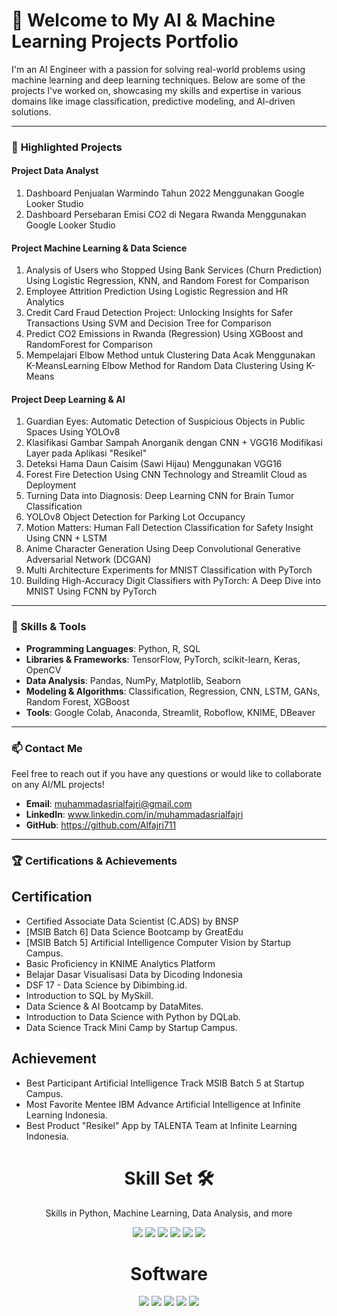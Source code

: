# 👋 **Welcome to My AI & Machine Learning Projects Portfolio**

I'm an AI Engineer with a passion for solving real-world problems using machine learning and deep learning techniques. Below are some of the projects I've worked on, showcasing my skills and expertise in various domains like image classification, predictive modeling, and AI-driven solutions.

---

### 🚀 **Highlighted Projects**

#### Project Data Analyst
1. Dashboard Penjualan Warmindo Tahun 2022 Menggunakan Google Looker Studio
2. Dashboard Persebaran Emisi CO2 di Negara Rwanda Menggunakan Google Looker Studio

#### Project Machine Learning & Data Science
1. Analysis of Users who Stopped Using Bank Services (Churn Prediction) Using Logistic Regression, KNN, and Random Forest for Comparison
2. Employee Attrition Prediction Using Logistic Regression and HR Analytics
3. Credit Card Fraud Detection Project: Unlocking Insights for Safer Transactions Using SVM and Decision Tree for Comparison
4. Predict CO2 Emissions in Rwanda (Regression) Using XGBoost and RandomForest for Comparison
5. Mempelajari Elbow Method untuk Clustering Data Acak Menggunakan K-MeansLearning Elbow Method for Random Data Clustering Using K-Means

#### Project Deep Learning & AI 
1. Guardian Eyes: Automatic Detection of Suspicious Objects in Public Spaces Using YOLOv8
2. Klasifikasi Gambar Sampah Anorganik dengan CNN + VGG16 Modifikasi Layer pada Aplikasi "Resikel"
3. Deteksi Hama Daun Caisim (Sawi Hijau) Menggunakan VGG16
4. Forest Fire Detection Using CNN Technology and Streamlit Cloud as Deployment
5. Turning Data into Diagnosis: Deep Learning CNN for Brain Tumor Classification
6. YOLOv8 Object Detection for Parking Lot Occupancy
7. Motion Matters: Human Fall Detection Classification for Safety Insight Using CNN + LSTM
8. Anime Character Generation Using Deep Convolutional Generative Adversarial Network (DCGAN)
9. Multi Architecture Experiments for MNIST Classification with PyTorch
10. Building High-Accuracy Digit Classifiers with PyTorch: A Deep Dive into MNIST Using FCNN by PyTorch

---

### 🌟 **Skills & Tools**

- **Programming Languages**: Python, R, SQL
- **Libraries & Frameworks**: TensorFlow, PyTorch, scikit-learn, Keras, OpenCV
- **Data Analysis**: Pandas, NumPy, Matplotlib, Seaborn
- **Modeling & Algorithms**: Classification, Regression, CNN, LSTM, GANs, Random Forest, XGBoost
- **Tools**: Google Colab, Anaconda, Streamlit, Roboflow, KNIME, DBeaver

---

### 📫 **Contact Me**
Feel free to reach out if you have any questions or would like to collaborate on any AI/ML projects!

- **Email**: muhammadasrialfajri@gmail.com
- **LinkedIn**: www.linkedin.com/in/muhammadasrialfajri
- **GitHub**: https://github.com/Alfajri711

---

### 🏆 **Certifications & Achievements**
## Certification
- Certified Associate Data Scientist (C.ADS) by BNSP 
- [MSIB Batch 6] Data Science Bootcamp by GreatEdu 
- [MSIB Batch 5] Artificial Intelligence Computer Vision by Startup Campus. 
- Basic Proficiency in KNIME Analytics Platform 
- Belajar Dasar Visualisasi Data by Dicoding Indonesia 
- DSF 17 - Data Science by Dibimbing.id. 
- Introduction to SQL by MySkill. 
- Data Science & AI Bootcamp by DataMites. 
- Introduction to Data Science with Python by DQLab. 
- Data Science Track Mini Camp by Startup Campus. 

## Achievement
- Best Participant Artificial Intelligence Track MSIB Batch 5 at Startup Campus.
- Most Favorite Mentee IBM Advance Artificial Intelligence at Infinite Learning Indonesia.
- Best Product "Resikel" App by TALENTA Team at Infinite Learning Indonesia.

<h1 align="center"> Skill Set 🛠</h1>
<p align="center"> Skills in Python, Machine Learning, Data Analysis, and more</p>

<div align="center">

<img src="https://img.shields.io/badge/Python-3670A0?style=for-the-badge&logo=python&logoColor=ffdd54">
<img src="https://img.shields.io/badge/Machine%20Learning-0696D7?style=for-the-badge&logo=tensorflow&logoColor=white">
<img src="https://img.shields.io/badge/Data%20Analysis%20and%20Statistics-4A90E2?style=for-the-badge&logo=scipy&logoColor=white">
<img src="https://img.shields.io/badge/Data%20Visualization-6AB7FF?style=for-the-badge&logo=tableau&logoColor=white">
<img src="https://img.shields.io/badge/SQL-4479A1?style=for-the-badge&logo=mysql&logoColor=white">
<img src="https://img.shields.io/badge/Microsoft%20Office-D83B01?style=for-the-badge&logo=microsoftoffice&logoColor=white">

</div>

<h1 align="center"> Software </h1>

<div align="center">

<img src="https://img.shields.io/badge/Google%20Colab-F9AB00?style=for-the-badge&logo=googlecolab&logoColor=white">
<img src="https://img.shields.io/badge/DBeaver%20(MySQL)-372923?style=for-the-badge&logo=dbeaver&logoColor=white">
<img src="https://img.shields.io/badge/Google%20Looker%20Studio-4285F4?style=for-the-badge&logo=googleanalytics&logoColor=white">
<img src="https://img.shields.io/badge/KNIME-FDDA0D?style=for-the-badge&logo=knime&logoColor=black">
<img src="https://img.shields.io/badge/Streamlit-FF4B4B?style=for-the-badge&logo=streamlit&logoColor=white">

</div>
